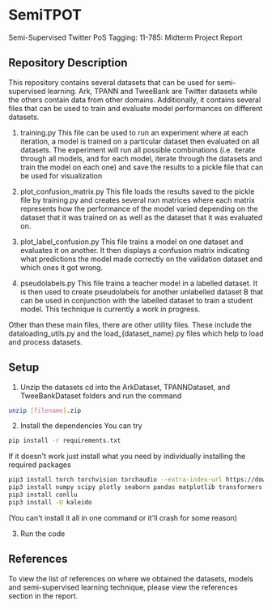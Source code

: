 # SemiTPOT
Semi-Supervised Twitter PoS Tagging: 11-785: Midterm Project Report

## Repository Description
This repository contains several datasets that can be used for semi-supervised learning. Ark, TPANN and TweeBank are Twitter datasets while the others contain data from other domains. Additionally, it contains several files that can be used to train and evaluate model performances on different datasets.

1. training.py
This file can be used to run an experiment where at each iteration, a model is trained on a particular dataset then evaluated on all datasets. The experiment will run all possible combinations (i.e. iterate through all models, and for each model, iterate through the datasets and train the model on each one) and save the results to a pickle file that can be used for visualization

2. plot_confusion_matrix.py
This file loads the results saved to the pickle file by training.py and creates several nxn matrices where each matrix represents how the performance of the model varied depending on the dataset that it was trained on as well as the dataset that it was evaluated on.

3. plot_label_confusion.py
This file trains a model on one dataset and evaluates it on another. It then displays a confusion matrix indicating what predictions the model made correctly on the validation dataset and which ones it got wrong.

4. pseudolabels.py
This file trains a teacher model in a labelled dataset. It is then used to create pseudolabels for another unlabelled dataset B that can be used in conjunction with the labelled dataset to train a student model. This technique is currently a work in progress.

Other than these main files, there are other utility files. These include the dataloading_utils.py and the load_{dataset_name}.py files which help to load and process datasets.

## Setup

1) Unzip the datasets
cd into the ArkDataset, TPANNDataset, and TweeBankDataset folders and run the command

```bash
unzip [filename].zip
```

2) Install the dependencies
You can try

```bash
pip install -r requirements.txt
```

If it doesn't work just install what you need by individually installing the required packages

```bash
pip3 install torch torchvision torchaudio --extra-index-url https://download.pytorch.org/whl/cu113
pip3 install numpy scipy plotly seaborn pandas matplotlib transformers nltk
pip3 install conllu
pip3 install -U kaleido
```

(You can't install it all in one command or it'll crash for some reason)

3) Run the code

## References
To view the list of references on where we obtained the datasets, models and semi-supervised learning technique, please view the references section in the report.